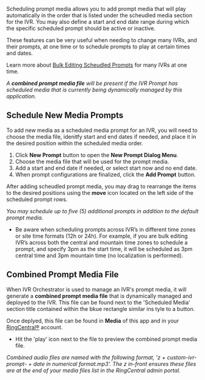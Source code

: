 Scheduling prompt media allows you to add prompt media that will play automatically in the order that is listed under the scheudled media section for the IVR. You may also define a start and end date range during which the specific scheduled prompt should be active or inactive. 

These features can be very useful when needing to change many IVRs, and their prompts, at one time or to schedule prompts to play at certain times and dates.

Learn more about [Bulk Editing Scheudled Prompts](ivr/bulk-scheduled-media-editing) for many IVRs at one time.

*A **combined prompt media file** will be present if the IVR Prompt has scheduled media that is currently being dynamically managed by this application.*

## Schedule New Media Prompts

To add new media as a scheduled media prompt for an IVR, you will need to choose the media file, idenitfy start and end dates if needed, and place it in the desired position within the scheduled media order.

1. Click **New Prompt** button to open the **New Prompt Dialog Menu**.
2. Choose the media file that will be used for the prompt media.
3. Add a start and end date if needed, or select start now and no end date.
4. When prompt configurations are finalized, click the **Add Prompt** button.

After adding scheudled prompt media, you may drag to rearrange the items to the desired positions using the **move** icon located on the left side of the scheduled prompt rows. 

*You may schedule up to five (5) additional prompts in addition to the default prompt media.*

* Be aware when scheduling prompts across IVR’s in different time zones or site time formats (12h or 24h). For example, if you are bulk editing IVR’s across both the central and mountain time zones to schedule a prompt, and specify 3pm as the start time, it will be scheduled as 3pm central time and 3pm mountain time (no localization is performed).

## Combined Prompt Media File

When IVR Orchestrator is used to manage an IVR's prompt media, it will generate a **combined prompt media file** that is dynamically managed and deployed to the IVR. This file can be found next to the 'Scheduled Media' section title contained within the bkue rectangle similar ins tyle to a button. 

Once deplyed, this file can be found in **Media** of this app and in your [RingCentral®](https://ringcentral.com) account.

* Hit the 'play' icon next to the file to preview the combined prompt media file.

*Combined audio files are named with the following format, 'z + custom-ivr-prompt- + date in numerical format.mp3'. The z in-front ensures these files are at the end of your media files list in the RingCentral admin portal.*